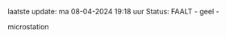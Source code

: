 laatste update: 
ma 08-04-2024 19:18   uur 
Status: FAALT - geel - 
<div class="service Y">microstation</div>
